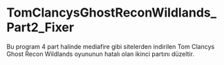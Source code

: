 # TomClancysGhostReconWildlands_Part2_Fixer
Bu program 4 part halinde mediafire gibi sitelerden indirilen Tom Clancys Ghost Recon Wildlands oyununun hatalı olan ikinci partını düzeltir.
